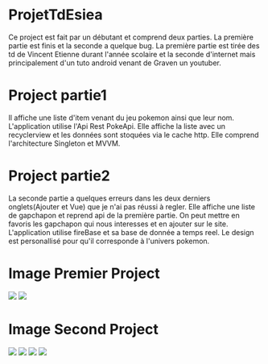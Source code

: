 # ProjetTdEsiea
Ce project est fait par un débutant et comprend deux parties.
La première partie est finis et la seconde a quelque bug.
La première partie est tirée des td de Vincent Etienne durant l'année scolaire et la seconde d'internet mais principalement d'un tuto android venant de Graven un youtuber.
# Project partie1
Il affiche une liste d'item venant du jeu pokemon ainsi que leur nom.
L'application utilise l'Api Rest PokeApi.
Elle affiche la liste avec un recyclerview et les données sont stoquées via le cache http.
Elle comprend l'architecture Singleton et MVVM.

# Project partie2
La seconde partie a quelques erreurs  dans les deux derniers onglets(Ajouter et Vue) que je n'ai pas réussi à regler.
Elle affiche une liste de gapchapon et reprend api de la première partie.
On peut mettre en favoris les gapchapon qui nous interesses et en ajouter sur le site.
L'application utilise fireBase et sa base de donnée a temps reel.
Le design est personallisé pour qu'il corresponde à l'univers pokemon.



# Image Premier Project
![](Image./project1.1.jpg)
![](Image./project1.2.jpg)

# Image Second Project 
![](Image./project2.1.jpg)
![](Image./project2.2.jpg)
![](Image./project2.3.jpg)
![](Image./project2.4.jpg)

